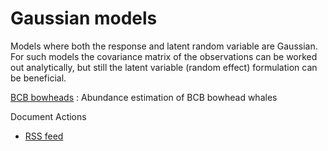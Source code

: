 #  Gaussian models

Models where both the response and latent random variable are Gaussian. For such models the covariance matrix of the observations can be worked out analytically, but still the latent variable (random effect) formulation can be beneficial.

[BCB bowheads][1]
:  Abundance estimation of BCB bowhead whales

Document Actions

* [RSS feed][2]

[1]: ./bcb-bowheads.html
[2]: ./RSS ""
